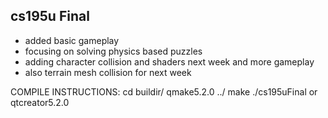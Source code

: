 
## cs195u Final

- added basic gameplay
- focusing on solving physics based puzzles
- adding character collision and shaders next week and more gameplay
- also terrain mesh collision for next week

COMPILE INSTRUCTIONS:
    cd buildir/
    qmake5.2.0 ../
    make
    ./cs195uFinal
or
    qtcreator5.2.0

